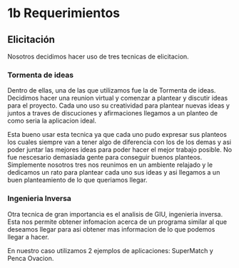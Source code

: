 # 1b Requerimientos

## Elicitación

Nosotros decidimos hacer uso de tres tecnicas de elicitacion.

### Tormenta de ideas

Dentro de ellas, una de las que utilizamos fue la de Tormenta de ideas. Decidimos hacer una reunion virtual y comenzar a plantear y discutir ideas para el proyecto. Cada uno uso su creatividad para plantear nuevas ideas y juntos a traves de discuciones y afirmaciones llegamos a un planteo de como seria la aplicacion ideal. 

Esta bueno usar esta tecnica ya que cada uno pudo expresar sus planteos los cuales siempre van a tener algo de diferencia con los de los demas y asi poder juntar las mejores ideas para poder hacer el mejor trabajo posible. No fue nescesario demasiada gente para conseguir buenos planteos. Simplemente nosotros tres nos reunimos en un ambiente relajado y le dedicamos un rato para plantear cada uno sus ideas y asi llegamos a un buen planteamiento de lo que queriamos llegar. 

### Ingenieria Inversa

Otra tecnica de gran importancia es el analisis de GIU, ingenieria inversa. Esta nos permite obtener infomacion acerca de un programa similar al que deseamos llegar para asi obtener mas informacion de lo que podemos llegar a hacer.

En nuestro caso utilizamos 2 ejemplos de aplicaciones: SuperMatch y Penca Ovacion. 

